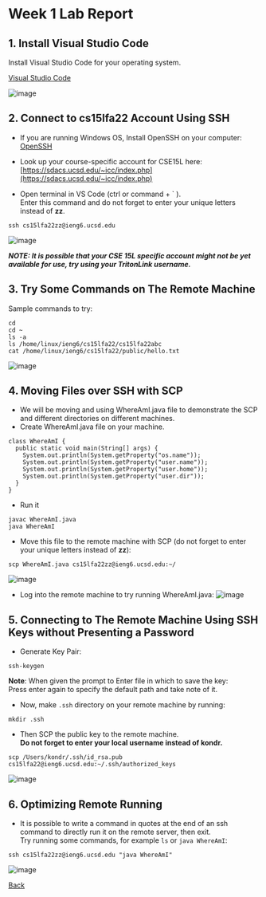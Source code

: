 # **Week 1 Lab Report**

## 1. Install Visual Studio Code

Install Visual Studio Code for your operating system.

[Visual Studio Code](https://code.visualstudio.com/download)

![image](Lab_1_vscode.png)

## 2. Connect to cs15lfa22 Account Using SSH

* If you are running Windows OS, Install OpenSSH on your computer: [OpenSSH](https://docs.microsoft.com/en-us/windows-server/administration/openssh/openssh_install_firstuse)

* Look up your course-specific account for CSE15L here: [https://sdacs.ucsd.edu/~icc/index.php](https://sdacs.ucsd.edu/~icc/index.php)

* Open terminal in VS Code (ctrl or command + ` ).<br>Enter this command and do not forget to enter your unique letters instead of **zz**.
```
ssh cs15lfa22zz@ieng6.ucsd.edu
```
![image](Lab_1_ssh.png)

***NOTE: It is possible that your CSE 15L specific account might not be yet available for use, try using your TritonLink username.***

## 3. Try Some Commands on The Remote Machine

Sample commands to try:

```
cd
cd ~
ls -a
ls /home/linux/ieng6/cs15lfa22/cs15lfa22abc
cat /home/linux/ieng6/cs15lfa22/public/hello.txt
```

![image](Lab_1_commands.png)

## 4. Moving Files over SSH with SCP

* We will be moving and using WhereAmI.java file to demonstrate the SCP and different directories on different machines.
* Create WhereAmI.java file on your machine.
```
class WhereAmI {
  public static void main(String[] args) {
    System.out.println(System.getProperty("os.name"));
    System.out.println(System.getProperty("user.name"));
    System.out.println(System.getProperty("user.home"));
    System.out.println(System.getProperty("user.dir"));
  }
}
```
* Run it
```
javac WhereAmI.java
java WhereAmI
```
* Move this file to the remote machine with SCP (do not forget to enter your unique letters instead of **zz**):
```
scp WhereAmI.java cs15lfa22zz@ieng6.ucsd.edu:~/
```
![image](Lab_1_scp.png)
* Log into the remote machine to try running WhereAmI.java:
![image](Lab_1_WhereAmI_remote.png)

## 5. Connecting to The Remote Machine Using SSH Keys without Presenting a Password

* Generate Key Pair:
```
ssh-keygen
```
**Note**: When given the prompt to Enter file in which to save the key:<br>Press enter again to specify the default path and take note of it.

* Now, make `.ssh` directory on your remote machine by running:
```
mkdir .ssh
```

* Then SCP the public key to the remote machine.<br>**Do not forget to enter your local username instead of kondr.**
```
scp /Users/kondr/.ssh/id_rsa.pub cs15lfa22@ieng6.ucsd.edu:~/.ssh/authorized_keys
```
![image](Lab_1_ssh_key.png)

## 6. Optimizing Remote Running

* It is possible to write a command in quotes at the end of an ssh command to directly run it on the remote server, then exit.<br>Try running some commands, for example `ls` or `java WhereAmI`:
```
ssh cs15lfa22zz@ieng6.ucsd.edu "java WhereAmI"
```
![image](Lab_1_optimized.png)

[Back](index.html)
